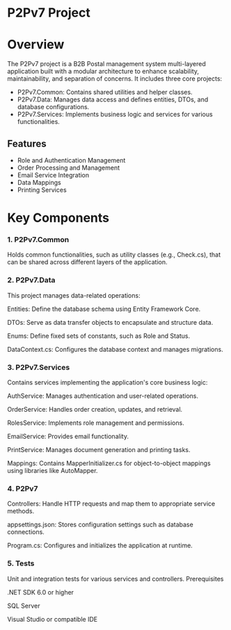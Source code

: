 # P2Pv7 Project

# Overview

The P2Pv7 project is a B2B Postal management system multi-layered application built with a modular architecture to enhance scalability, maintainability, and separation of concerns. It includes three core projects:

- P2Pv7.Common: Contains shared utilities and helper classes.
- P2Pv7.Data: Manages data access and defines entities, DTOs, and database configurations.
- P2Pv7.Services: Implements business logic and services for various functionalities.

## Features
- Role and Authentication Management
- Order Processing and Management
- Email Service Integration
- Data Mappings
- Printing Services
# Key Components

### 1. P2Pv7.Common

Holds common functionalities, such as utility classes (e.g., Check.cs), that can be shared across different layers of the application.

### 2. P2Pv7.Data

This project manages data-related operations:

Entities: Define the database schema using Entity Framework Core.

DTOs: Serve as data transfer objects to encapsulate and structure data.

Enums: Define fixed sets of constants, such as Role and Status.

DataContext.cs: Configures the database context and manages migrations.

### 3. P2Pv7.Services

Contains services implementing the application's core business logic:

AuthService: Manages authentication and user-related operations.

OrderService: Handles order creation, updates, and retrieval.

RolesService: Implements role management and permissions.

EmailService: Provides email functionality.

PrintService: Manages document generation and printing tasks.

Mappings: Contains MapperInitializer.cs for object-to-object mappings using libraries like AutoMapper.

### 4. P2Pv7

Controllers: Handle HTTP requests and map them to appropriate service methods.

appsettings.json: Stores configuration settings such as database connections.

Program.cs: Configures and initializes the application at runtime.

### 5. Tests

Unit and integration tests for various services and controllers.
Prerequisites

.NET SDK 6.0 or higher

SQL Server

Visual Studio or compatible IDE
